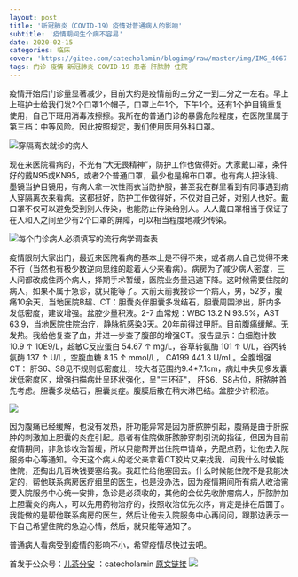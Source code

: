 ```yaml
---
layout: post
title: '新冠肺炎（COVID-19）疫情对普通病人的影响'
subtitle: '疫情期间生个病不容易'
date: 2020-02-15
categories: 临床
cover: 'https://gitee.com/catecholamin/blogimg/raw/master/img/IMG_4067.JPG'
tags: 门诊 疫情 新冠肺炎 COVID-19 患者 肝脓肿 住院
---
```

疫情开始后门诊量显著减少，目前大约是疫情前的三分之一到二分之一左右。早上上班护士给我们发2个口罩1个帽子，口罩上午1个，下午1个。还有1个护目镜重复使用，自己下班用消毒液擦擦。我所在的普通门诊的暴露危险程度，在医院里属于第三档：中等风险。因此按照规定，我们使用医用外科口罩。

![](https://gitee.com/catecholamin/blogimg/raw/master/img/病人穿防护服.jpg "穿隔离衣就诊的病人")


现在来医院看病的，不光有“大无畏精神”，防护工作也做得好。大家戴口罩，条件好的戴N95或KN95，或者2个普通口罩，最少也是棉布口罩。也有病人把泳镜、墨镜当护目镜用，有病人拿一次性雨衣当防护服，甚至我在群里看到有同事遇到病人穿隔离衣来看病。这都挺好，防护工作做得好，不仅对自己好，对别人也好。戴口罩不仅可以避免受到别人传染，也能防止传染给别人。人人戴口罩相当于保证了在人和人之间至少有2个口罩的屏障，可以相当程度地减少传染。

![](https://gitee.com/catecholamin/blogimg/raw/master/img/流行病学调查表.jpg "每个门诊病人必须填写的流行病学调查表")

疫情限制大家出门，最近来医院看病的基本上是不得不来，或者病人自己觉得不来不行（当然也有极少数逆向思维的趁着人少来看病）。病房为了减少病人密度，三人间都改成住两个病人，择期手术暂缓，医院业务量迅速下降。这时候需要住院的病人，如果不属于急诊，就只能等了。大前天前我接诊一个病人，男，52岁，腹痛10余天，当地医院B超、CT：胆囊炎伴胆囊多发结石，胆囊周围渗出，肝内多发低密度，建议增强。盆腔少量积液。2-7 血常规：WBC 13.2 N 93.5%，AST 63.9，当地医院住院治疗，静脉抗感染3天。20年前得过甲肝。目前腹痛缓解。无发热。我给他复查了血，并进一步查了腹部的增强CT。报告显示：白细胞计数 10.9 ↑ 10E9/L，超敏C反应蛋白 54.67 ↑ mg/L，谷草转氨酶 101 ↑ U/L，谷丙转氨酶 137 ↑ U/L，空腹血糖 8.15 ↑ mmol/L， CA199 441.3 U/mL。全腹增强CT： 肝S6、S8见不规则低密度灶，较大者范围约9.4*7.1cm，病灶中央见多发囊状低密度区，增强扫描病灶呈环状强化，呈"三环征"， 肝S6、S8占位，肝脓肿首先考虑。胆囊多发结石，胆囊炎症。腹膜后散在稍大淋巴结。盆腔少许积液。

![](https://gitee.com/catecholamin/blogimg/raw/master/img/肝脓肿.jpg)

因为腹痛已经缓解，也没有发热，肝功能异常是因为肝脓肿引起，腹痛是由于肝脓肿的刺激加上胆囊的炎症引起。患者有住院做肝脓肿穿刺引流的指征，但因为目前疫情期间，非急诊收治暂缓，所以只能帮开出住院申请单，先配点药，让他去入院服务中心等通知。今天这个病人的老父亲拿着CT胶片又来找我，问我什么时候能住院，还掏出几百块钱要塞给我。我赶忙给他塞回去。什么时候能住院不是我能决定的，帮他联系病房医疗组里的医生，也是没办法，因为疫情期间所有病人收治需要入院服务中心统一安排，急诊是必须收的，其他的会优先收肿瘤病人，肝脓肿加上胆囊炎的病人，可以先用药物治疗的，按照收治优先次序，肯定是排在后面了。我能做的是帮他联系病房的医生，然后让他去入院服务中心再问问，跟那边表示一下自己希望住院的急迫心情，然后，就只能等通知了。

普通病人看病受到疫情的影响不小，希望疫情尽快过去吧。
<!-- 4EA33B-->

首发于公众号：[儿茶分安](https://mp.weixin.qq.com/mp/profile_ext?action=home&__biz=MzA4MDQxMTk2Mg==&scene=124#wechat_redirect)   ：catecholamin  [原文链接](https://mp.weixin.qq.com/s?__biz=MzA4MDQxMTk2Mg==&mid=2649113519&idx=1&sn=f9e17cd408a7892ec0c9c004deb4545e&chksm=87b64ffab0c1c6ec4fa2d4609b827fc11f377dc5499cbc8c433a5da8eab5b691d72dc5314b0a&token=83357096&lang=zh_CN#rd)
![](https://gitee.com/catecholamin/blogimg/raw/master/img/微信公众号.jpg)

